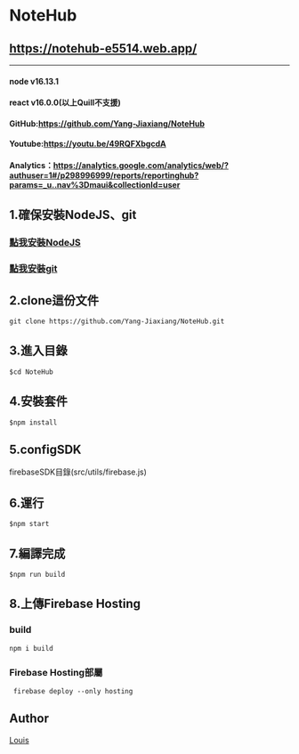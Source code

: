# NoteHub 
## https://notehub-e5514.web.app/ 
-----------------------------------------------------
#### node v16.13.1
#### react v16.0.0(以上Quill不支援)

#### GitHub:https://github.com/Yang-Jiaxiang/NoteHub<br>
#### Youtube:https://youtu.be/49RQFXbgcdA
#### Analytics：https://analytics.google.com/analytics/web/?authuser=1#/p298996999/reports/reportinghub?params=_u..nav%3Dmaui&collectionId=user

## 1.確保安裝NodeJS、git<br>
### <a href="https://nodejs.org/dist/v16.13.1/node-v16.13.1-x64.msi">點我安裝NodeJS</a><br>
### <a class="button" id="download-link" href="/download/win">點我安裝git</a>

## 2.clone這份文件
```git clone https://github.com/Yang-Jiaxiang/NoteHub.git```

## 3.進入目錄
```$cd NoteHub```

## 4.安裝套件
```$npm install```

## 5.configSDK  
firebaseSDK目錄(src/utils/firebase.js)

## 6.運行
```$npm start ```


## 7.編譯完成
```$npm run build```

## 8.上傳Firebase Hosting
### build
```npm i build```
### Firebase Hosting部屬
``` firebase deploy --only hosting```

## Author  
[Louis](https://github.com/Yang-Jiaxiang)
